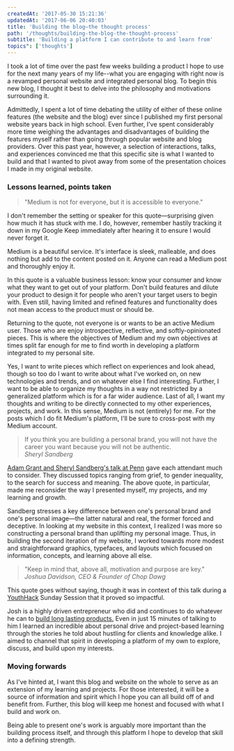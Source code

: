 ```yaml
---
createdAt: '2017-05-30 15:21:36'
updatedAt: '2017-06-06 20:40:03'
title: 'Building the blog—the thought process'
path: '/thoughts/building-the-blog-the-thought-process'
subtitle: 'Building a platform I can contribute to and learn from'
topics": ['thoughts']
---
```


I took a lot of time over the past few weeks building a product I hope to use for the next many years of my life--what you are engaging with right now is a revamped personal website and integrated personal blog. To begin this new blog, I thought it best to delve into the philosophy and motivations surrounding it.

Admittedly, I spent a lot of time debating the utility of either of these online features (the website and the blog) ever since I published my first personal website years back in high school. Even further, I've spent considerably more time weighing the advantages and disadvantages of building the features myself rather than going through popular website and blog providers. Over this past year, however, a selection of interactions, talks, and experiences convinced me that this specific site is what I wanted to build and that I wanted to pivot away from some of the presentation choices I made in my original website.

### Lessons learned, points taken

> "Medium is not for everyone, but it is accessible to everyone."

I don't remember the setting or speaker for this quote—surprising given how much it has stuck with me. I do, however, remember hastily tracking it down in my Google Keep immediately after hearing it to ensure I would never forget it.

Medium is a beautiful service. It's interface is sleek, malleable, and does nothing but add to the content posted on it. Anyone can read a Medium post and thoroughly enjoy it.

In this quote is a valuable business lesson: know your consumer and know what they want to get out of your platform. Don't build features and dilute your product to design it for people who aren't your target users to begin with. Even still, having limited and refined features and functionality does not mean access to the product must or should be.

Returning to the quote, not everyone is or wants to be an active Medium user. Those who are enjoy introspective, reflective, and softly-opinionated pieces. This is where the objectives of Medium and my own objectives at times split far enough for me to find worth in developing a platform integrated to my personal site.

Yes, I want to write pieces which reflect on experiences and look ahead, though so too do I want to write about what I've worked on, on new technologies and trends, and on whatever else I find interesting. Further, I want to be able to organize my thoughts in a way not restricted by a generalized platform which is for a far wider audience. Last of all, I want my thoughts and writing to be directly connected to my other experiences, projects, and work. In this sense, Medium is not (entirely) for me. For the posts which I do fit Medium's platform, I'll be sure to cross-post with my Medium account.

> If you think you are building a personal brand, you will not have the career you want because you will not be authentic. <br /> _Sheryl Sandberg_

[Adam Grant and Sheryl Sandberg's talk at Penn](http://www.thedp.com/article/2017/04/sheryl-sandberg-adam-grant-option-b) gave each attendant much to consider. They discussed topics ranging from grief, to gender inequality, to the search for success and meaning. The above quote, in particular, made me reconsider the way I presented myself, my projects, and my learning and growth.

Sandberg stresses a key difference between one's personal brand and one's personal image—the latter natural and real, the former forced and deceptive. In looking at my website in this context, I realized I was more so constructing a personal brand than uplifting my personal image. Thus, in building the second iteration of my website, I worked towards more modest and straightforward graphics, typefaces, and layouts which focused on information, concepts, and learning above all else.

> "Keep in mind that, above all, motivation and purpose are key." <br /> _Joshua Davidson, CEO & Founder of Chop Dawg_

This quote goes without saying, though it was in context of this talk during a [YouthHack](http://youthhack.net) Sunday Session that it proved so impactful.

Josh is a highly driven entrepreneur who did and continues to do whatever he can to [build long lasting products.](http://chopdawg.com/portfolio/) Even in just 15 minutes of talking to him I learned an incredible about personal drive and project-based learning through the stories he told about hustling for clients and knowledge alike. I aimed to channel that spirit in developing a platform of my own to explore, discuss, and build upon my interests.

### Moving forwards

As I've hinted at, I want this blog and website on the whole to serve as an extension of my learning and projects. For those interested, it will be a source of information and spirit which I hope you can all build off of and benefit from. Further, this blog will keep me honest and focused with what I build and work on.

Being able to present one's work is arguably more important than the building process itself, and through this platform I hope to develop that skill into a defining strength.
